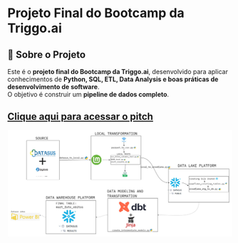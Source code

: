 # Projeto Final do Bootcamp da Triggo.ai

## 🚀 Sobre o Projeto
Este é o **projeto final do Bootcamp da Triggo.ai**, desenvolvido para aplicar conhecimentos de **Python, SQL, ETL, Data Analysis e boas práticas de desenvolvimento de software**.  
O objetivo é construir um **pipeline de dados completo**.

[Clique aqui para acessar o pitch](https://youtu.be/XZ9DrtrXVCQ)
---

![Arquitetura do projeto](readme_assets/mapa.jpg)